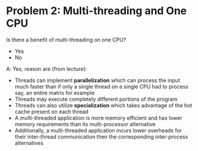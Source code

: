 # Problem 2: Multi-threading and One CPU

Is there a benefit of multi-threading on one CPU?

- Yes
- No

A: Yes, reason are (from lecture):

- Threads can implement **parallelization** which can process the input much faster than if only a single thread on a single CPU had to process say, an entire matrix for example
- Threads may execute completely different portions of the program
- Threads can also utilize **specialization** which takes advantage of the hot cache present on each thread
- A multi-threaded application is more memory efficient and has lower memory requirements than its multi-processor alternative
- Additionally, a multi-threaded application incurs lower overheads for their inter-thread communication then the corresponding inter-process alternatives
